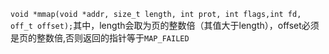 `void *mmap(void *addr, size_t length, int prot, int flags,int fd, off_t offset);`其中，length会取为页的整数倍（其值大于length），offset必须是页的整数倍,否则返回的指针等于`MAP_FAILED`

